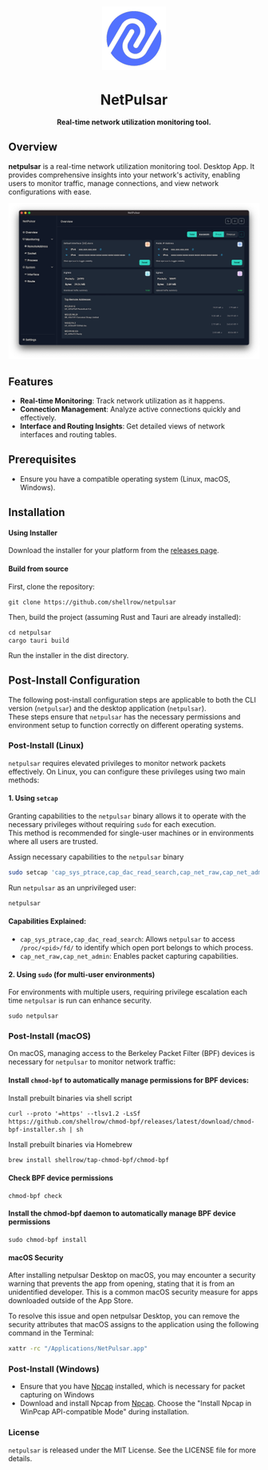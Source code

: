 <div align="center">
    <img src="resources/icon/netpulsar-logo-128x128.png" alt="netpulsar - Real-time network utilization monitoring tool"><br>
    <h1>NetPulsar</h1>
    <p>
        <strong>Real-time network utilization monitoring tool.</strong>
    </p>
</div>

## Overview
**netpulsar** is a real-time network utilization monitoring tool. Desktop App.
It provides comprehensive insights into your network's activity, enabling users to monitor traffic, manage connections, and view network configurations with ease.

![image](resources/ss/netpulsar-ss-overview.png)

## Features
- **Real-time Monitoring**: Track network utilization as it happens.
- **Connection Management**: Analyze active connections quickly and effectively.
- **Interface and Routing Insights**: Get detailed views of network interfaces and routing tables.

## Prerequisites
- Ensure you have a compatible operating system (Linux, macOS, Windows).

## Installation

#### Using Installer
Download the installer for your platform from the [releases page](https://github.com/shellrow/netpulsar/releases).

#### Build from source
First, clone the repository:
```
git clone https://github.com/shellrow/netpulsar
```
Then, build the project (assuming Rust and Tauri are already installed):
```
cd netpulsar
cargo tauri build
```
Run the installer in the dist directory.

## Post-Install Configuration

The following post-install configuration steps are applicable to both the CLI version (`netpulsar`) and the desktop application (`netpulsar`).  
These steps ensure that `netpulsar` has the necessary permissions and environment setup to function correctly on different operating systems.

### Post-Install (Linux)

`netpulsar` requires elevated privileges to monitor network packets effectively. On Linux, you can configure these privileges using two main methods:

#### 1. Using `setcap`

Granting capabilities to the `netpulsar` binary allows it to operate with the necessary privileges without requiring `sudo` for each execution.  
This method is recommended for single-user machines or in environments where all users are trusted.

Assign necessary capabilities to the `netpulsar` binary
```sh
sudo setcap 'cap_sys_ptrace,cap_dac_read_search,cap_net_raw,cap_net_admin+ep' $(command -v netpulsar)
```

Run `netpulsar` as an unprivileged user:
```sh
netpulsar
```

#### Capabilities Explained:
- `cap_sys_ptrace,cap_dac_read_search`: Allows `netpulsar` to access `/proc/<pid>/fd/` to identify which open port belongs to which process.
- `cap_net_raw,cap_net_admin`: Enables packet capturing capabilities.

#### 2. Using `sudo` (for multi-user environments)
For environments with multiple users, requiring privilege escalation each time `netpulsar` is run can enhance security.
```
sudo netpulsar
```

### Post-Install (macOS)
On macOS, managing access to the Berkeley Packet Filter (BPF) devices is necessary for `netpulsar` to monitor network traffic:
#### Install `chmod-bpf` to automatically manage permissions for BPF devices:

Install prebuilt binaries via shell script
```
curl --proto '=https' --tlsv1.2 -LsSf https://github.com/shellrow/chmod-bpf/releases/latest/download/chmod-bpf-installer.sh | sh
```

Install prebuilt binaries via Homebrew
```sh
brew install shellrow/tap-chmod-bpf/chmod-bpf
```

#### Check BPF device permissions
```
chmod-bpf check
```

#### Install the chmod-bpf daemon to automatically manage BPF device permissions
```
sudo chmod-bpf install
```

#### macOS Security
After installing netpulsar Desktop on macOS, you may encounter a security warning that prevents the app from opening, stating that it is from an unidentified developer. This is a common macOS security measure for apps downloaded outside of the App Store.

To resolve this issue and open netpulsar Desktop, you can remove the security attributes that macOS assigns to the application using the following command in the Terminal:

```sh
xattr -rc "/Applications/NetPulsar.app"
```

### Post-Install (Windows)
- Ensure that you have [Npcap](https://npcap.com/#download) installed, which is necessary for packet capturing on Windows
- Download and install Npcap from [Npcap](https://npcap.com/#download). Choose the "Install Npcap in WinPcap API-compatible Mode" during installation.

### License
`netpulsar` is released under the MIT License. See the LICENSE file for more details.
